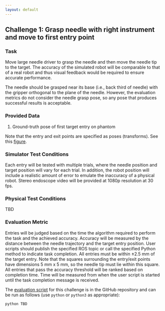 ```yaml
---
layout: default
---
```


## Challenge 1: Grasp needle with right instrument and move to first entry point

### Task

Move large needle driver to grasp the needle and then move the needle tip to the target.
The accuracy of the simulated robot
will be comparable to that of a real robot and thus visual feedback would be required to ensure
accurate performance.

The needle should be grasped near its base (i.e., back third of needle) with the gripper orthogonal to
the plane of the needle. However, the evaluation metrics
do not consider the needle grasp pose, so any pose that produces successful results
is acceptable.

### Provided Data

1. Ground-truth pose of first target entry on phantom

Note that the entry and exit points are specified as poses (transforms). See this
[figure](https://github.com/surgical-robotics-ai/surgical_robotics_challenge/blob/master/docs/scene_coordinate_frames.md#entry--exit-frames).

### Simulator Test Conditions

Each entry will be tested with multiple trials, where the needle position and
target position will vary for each trial.
In addition, the robot position will include a realistic amount of error to emulate
the inaccuracy of a physical robot.
Stereo endoscope video will be provided at 1080p resolution at 30 fps.

### Physical Test Conditions

TBD

### Evaluation Metric

Entries will be judged based on the time the algorithm required to perform
the task and the achieved accuracy. Accuracy will be measured by the distance between the needle
trajectory and the target entry position.
User scripts should publish the specified ROS topic or call
the specified Python method to indicate task completion.
All entries must be within &plusmn;2.5 mm of the target entry.
Note that the squares surrounding the entry/exit points have dimensions
5 mm x 5 mm, so the needle tip must lie within this square.
All entries that pass the accuracy threshold will be ranked based on completion time.
Time will be measured from when the user script is started until the task completion message is received.

The [evaluation script](https://github.com/surgical-robotics-ai/surgical_robotics_challenge/blob/master/scripts/surgical_robotics_challenge/evaluation/evaluation.py) for this challenge is in the GitHub repository and can be run as follows (use `python` or `python3` as appropriate):

```
python TBD
```
